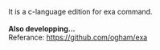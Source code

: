 It is a c-language edition for exa command.  
<br>
**Also developping...**  
Referance: https://github.com/ogham/exa
